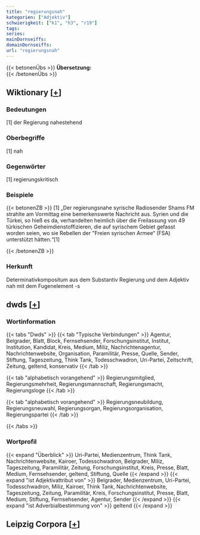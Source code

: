 ```yaml
---
title: "regierungsnah"
kategorien: ["Adjektiv"]
schwierigkeit: ["k1", "h3", "r19"]
tags:
series:
mainDornseiffs:
domainDornseiffs:
url: "regierungsnah"
---
```


{{< betonenÜbs >}}
**Übersetzung:**  
{{< /betonenÜbs >}}

## Wiktionary [[+](https://de.wiktionary.org/wiki/regierungsnah)]

### Bedeutungen
[1] der Regierung nahestehend  

### Oberbegriffe
[1] nah  

### Gegenwörter
[1] regierungskritisch  

### Beispiele
{{< betonenZB >}}
[1] „Der regierungsnahe syrische Radiosender Shams FM strahlte am Vormittag eine bemerkenswerte Nachricht aus. Syrien und die Türkei, so hieß es da, verhandelten heimlich über die Freilassung von 49 türkischen Geheimdienstoffizieren, die auf syrischem Gebiet gefasst worden seien, wo sie Rebellen der "Freien syrischen Armee“ (FSA) unterstützt hätten.“[1]  

{{< /betonenZB >}}
### Herkunft
Determinativkompositum aus dem Substantiv Regierung und dem Adjektiv nah mit dem Fugenelement -s  



## dwds [[+](https://www.dwds.de/wb/regierungsnah)]

### Wortinformation
{{< tabs "Dwds" >}}
{{< tab "Typische Verbindungen" >}}
Agentur, Belgrader, Blatt, Block, Fernsehsender, Forschungsinstitut, Institut, Institution, Kandidat, Kreis, Medium, Miliz, Nachrichtenagentur, Nachrichtenwebsite, Organisation, Paramilitär, Presse, Quelle, Sender, Stiftung, Tageszeitung, Think Tank, Todesschwadron, Uri-Partei, Zeitschrift, Zeitung, geltend, konservativ
{{< /tab >}}

{{< tab "alphabetisch vorangehend" >}}
Regierungsmitglied, Regierungsmehrheit, Regierungsmannschaft, Regierungsmacht, Regierungsloge
{{< /tab >}}

{{< tab "alphabetisch vorangehend" >}}
Regierungsneubildung, Regierungsneuwahl, Regierungsorgan, Regierungsorganisation, Regierungspartei
{{< /tab >}}

{{< /tabs >}}

### Wortprofil
{{< expand "Überblick" >}} Uri-Partei, Medienzentrum, Think Tank, Nachrichtenwebsite, Kairoer, Todesschwadron, Belgrader, Miliz, Tageszeitung, Paramilitär, Zeitung, Forschungsinstitut, Kreis, Presse, Blatt, Medium, Fernsehsender, geltend, Stiftung, Quelle {{< /expand >}}
{{< expand "ist Adjektivattribut von" >}} Belgrader, Medienzentrum, Uri-Partei, Todesschwadron, Miliz, Kairoer, Think Tank, Nachrichtenwebsite, Tageszeitung, Zeitung, Paramilitär, Kreis, Forschungsinstitut, Presse, Blatt, Medium, Stiftung, Fernsehsender, Agentur, Sender {{< /expand >}}
{{< expand "ist Adverbialbestimmung von" >}} geltend {{< /expand >}}

## Leipzig Corpora [[+](https://corpora.uni-leipzig.de/en/res?word=regierungsnah&corpusId=deu_newscrawl-public_2018)]

